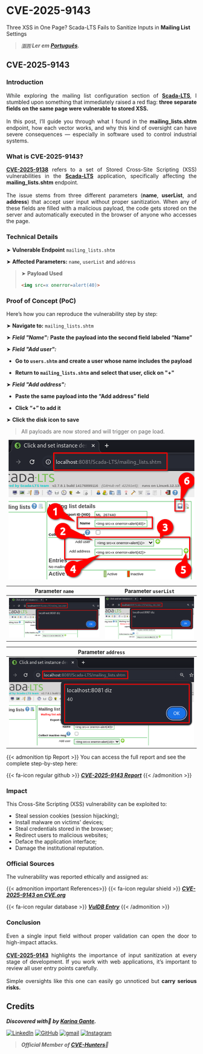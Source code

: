 # CVE-2025-9143


Three XSS in One Page? Scada-LTS Fails to Sanitize Inputs in **Mailing List** Settings

<!--more-->

> ***🇧🇷 Ler em [Português](http://karinagante.github.io/pt-br/cve-2025-9143).***

## CVE-2025-9143

### Introduction

<p align="justify">While exploring the mailing list configuration section of <b><a href="https://github.com/SCADA-LTS/Scada-LTS" target=_blank>Scada-LTS</a></b>, I stumbled upon something that immediately raised a red flag: <b>three separate fields on the same page were vulnerable to stored XSS.</b></br></br>In this post, I’ll guide you through what I found in the <b>mailing_lists.shtm</b> endpoint, how each vector works, and why this kind of oversight can have severe consequences — especially in software used to control industrial systems.</p>

### What is CVE-2025-9143?

<p align="justify"><b><a href="https://www.cve.org/CVERecord?id=CVE-2025-9138" target=_blank>CVE-2025-9138</a></b> refers to a set of Stored Cross-Site Scripting (XSS) vulnerabilities in the <b><a href="https://github.com/SCADA-LTS/Scada-LTS" target=_blank>Scada-LTS</a></b> application, specifically affecting the <b>mailing_lists.shtm</b> endpoint.</br></br>The issue stems from three different parameters (<b>name</b>, <b>userList</b>, and <b>address</b>) that accept user input without proper sanitization. When any of these fields are filled with a malicious payload, the code gets stored on the server and automatically executed in the browser of anyone who accesses the page.</p>

### Technical Details

➤ **Vulnerable Endpoint** `mailing_lists.shtm`

➤ **Affected Parameters:** `name`, `userList` and `address`

> ➤ **Payload Used** 
> ```html
><img src=x onerror=alert(40)>
>```

### Proof of Concept (PoC)

Here’s how you can reproduce the vulnerability step by step:

➤ **Navigate to:** `mailing_lists.shtm` 

➤ ***Field "Name":*** **Paste the payload into the second field labeled “Name”**

➤ ***Field "Add user":***

- **Go to `users.shtm` and create a user whose name includes the payload**

- **Return to `mailing_lists.shtm` and select that user, click on "+"**

➤ ***Field "Add address":***

- **Paste the same payload into the “Add address” field**

- **Click “+” to add it**

➤ **Click the disk icon to save**

> <p align="justify">All payloads are now stored and will trigger on page load.</p>

<p align="center">
<img src="/images/CVE-2025-9143/PoC1.png">
</p>

|   Parameter `name`         |    Parameter `userList`        |
|:------------:|:------------:|
| ![](/images/CVE-2025-9143/PoC2.png)    | ![](/images/CVE-2025-9143/PoC4.png)  | 

|    Parameter `address`        |
|:------------:|
| ![](/images/CVE-2025-9143/PoC4.png)  |

{{< admonition tip Report >}} 
You can access the full report and see the complete step-by-step here:

{{< fa-icon regular github >}} 
***[CVE-2025-9143 Report](https://github.com/KarinaGante/KGSec/blob/main/CVEs/Scada-LTS/CVE-2025-9143.md)***
{{< /admonition >}}

### Impact

This Cross-Site Scripting (XSS) vulnerability can be exploited to:

- Steal session cookies (session hijacking);
- Install malware on victims' devices;
- Steal credentials stored in the browser;
- Redirect users to malicious websites;
- Deface the application interface;
- Damage the institutional reputation.

### Official Sources

The vulnerability was reported ethically and assigned as:

{{< admonition important References>}} 
{{< fa-icon regular shield >}} 
***[CVE-2025-9143 on CVE.org](https://www.cve.org/CVERecord?id=CVE-2025-9143)***

{{< fa-icon regular database >}} 
***[VulDB Entry](https://vuldb.com/?id.320521)***
{{< /admonition >}}

### Conclusion

<p align="justify">Even a single input field without proper validation can open the door to high-impact attacks. </br></br><b><a href="https://www.cve.org/CVERecord?id=CVE-2025-9143" target=_blank>CVE-2025-9143</a></b> highlights the importance of input sanitization at every stage of development. If you work with web applications, it’s important to review all user entry points carefully. </br></br> Simple oversights like this one can easily go unnoticed but <b>carry serious risks.</b></p>

## Credits

***Discovered with💜 by [Karina Gante](https://karinagante.github.io/).***  

[![LinkedIn](https://skillicons.dev/icons?i=linkedin&theme=dark)](https://www.linkedin.com/in/karina-gante/)
[![GitHub](https://skillicons.dev/icons?i=github&theme=dark)](https://www.github.com/KarinaGante/)
[![gmail](https://skillicons.dev/icons?i=gmail&theme=dark)](mailto:karina.gante1@gmail.com)
[![Instagram](https://skillicons.dev/icons?i=instagram&theme=dark)](https://www.instagram.com/karinovisk02/)

> ***Official Member of [CVE-Hunters](https://www.cvehunters.com/)🏹***
